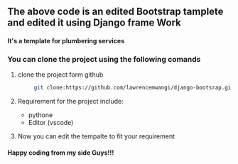 ## The above code is an edited Bootstrap tamplete and edited  it using Django frame Work

#### It's a template for plumbering services 

### You can clone the project using the following comands

1. clone the project form github

    ```bash
         git clone:https://github.com/lawrencemwangi/django-bootsrap.git
    ```

1. Requirement  for the project include: 
   - pythone
   - Editor (vscode)

1. Now you can edit the tempalte to fit your requirement

#### Happy coding from my side Guys!!!
